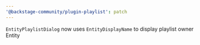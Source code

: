 ```yaml
---
'@backstage-community/plugin-playlist': patch
---
```


`EntityPlaylistDialog` now uses `EntityDisplayName` to display playlist owner Entity